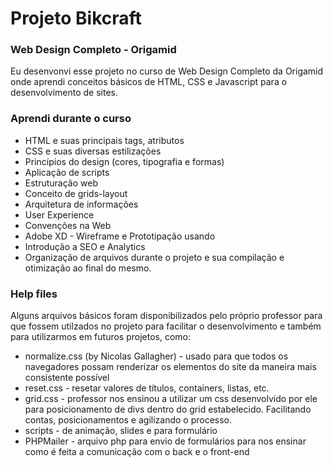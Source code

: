 # Projeto Bikcraft

### Web Design Completo - Origamid
Eu desenvonvi esse projeto no curso de Web Design Completo da Origamid onde aprendi conceitos básicos de HTML, CSS e Javascript para o desenvolvimento de sites.

### Aprendi durante o curso
- HTML e suas principais tags, atributos
- CSS e suas diversas estilizações
- Princípios do design (cores, tipografia e formas)
- Aplicação de scripts
- Estruturação web
- Conceito de grids-layout
- Arquitetura de informações
- User Experience
- Convenções na Web
- Adobe XD - Wireframe e Prototipação usando
- Introdução a SEO e Analytics
- Organização de arquivos durante o projeto e sua compilação e otimização ao final do mesmo.



### Help files

Alguns arquivos básicos foram disponibilizados pelo próprio professor para que fossem utilzados no projeto para facilitar o desenvolvimento e também para utilizarmos em futuros projetos, como:
- normalize.css (by Nicolas Gallagher) - usado para que todos os navegadores possam renderizar os elementos do site da maneira mais consistente possível
- reset.css - resetar valores de títulos, containers, listas, etc.
- grid.css - professor nos ensinou a utilizar um css desenvolvido por ele para posicionamento de divs dentro do grid estabelecido. Facilitando contas, posicionamentos e agilizando o processo.
- scripts - de animação, slides e para formulário
- PHPMailer - arquivo php para envio de formulários para nos ensinar como é feita a comunicação com o back e o front-end





